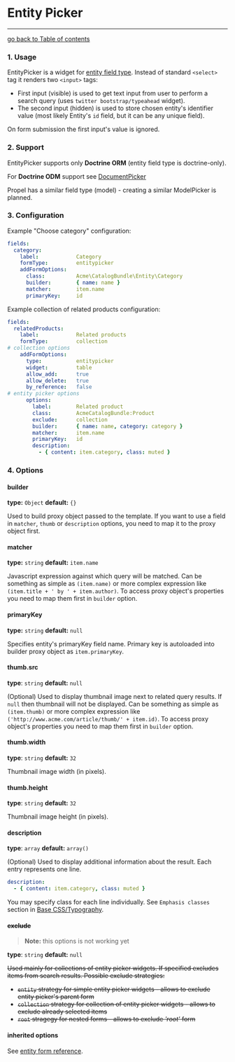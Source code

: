 # Entity Picker
---------------------------------------

[go back to Table of contents][back-to-index]

[back-to-index]: https://github.com/symfony2admingenerator/AdmingeneratorGeneratorBundle/blob/master/Resources/doc/documentation.md#6-form-extensions

### 1. Usage

EntityPicker is a widget for [entity field type](http://symfony.com/doc/current/reference/forms/types/entity.html). Instead of standard `<select>` tag it renders two `<input>` tags:

* First input (visible) is used to get text input from user to perform a search query (uses `twitter bootstrap/typeahead` widget).
* The second input (hidden) is used to store chosen entity's identifier value (most likely Entity's `id` field, but it can be any unique field).

On form submission the first input's value is ignored.

### 2. Support

EntityPicker supports only **Doctrine ORM** (entity field type is doctrine-only).

For **Doctrine ODM** support see [DocumentPicker][document-picker]

[document-picker]: https://github.com/symfony2admingenerator/AdmingeneratorGeneratorBundle/blob/master/Resources/doc/form-extensions/document-picker.md

Propel has a similar field type (model) - creating a similar ModelPicker is planned.

### 3. Configuration

Example "Choose category" configuration:

```yaml
fields:
  category:
    label:            Category
    formType:         entitypicker
    addFormOptions:
      class:          Acme\CatalogBundle\Entity\Category
      builder:        { name: name }
      matcher:        item.name
      primaryKey:     id
```

Example collection of related products configuration:

```yaml
fields:
  relatedProducts:
    label:            Related products
    formType:         collection
# collection options
    addFormOptions:
      type:           entitypicker
      widget:         table
      allow_add:      true
      allow_delete:   true
      by_reference:   false
# entity picker options
      options:
        label:        Related product
        class:        AcmeCatalogBundle:Product
        exclude:      collection
        builder:      { name: name, category: category }
        matcher:      item.name
        primaryKey:   id
        description:
          - { content: item.category, class: muted }
```

### 4. Options

#### builder

**type:** `Object` **default:** `{}`

Used to build proxy object passed to the template. If you want to use a field in `matcher`, `thumb` or `description` options, you need to map it to the proxy object first.

#### matcher

**type:** `string` **default:** `item.name`

Javascript expression against which query will be matched. Can be something as simple as `(item.name)` or more complex expression like `(item.title + ' by ' + item.author)`. To access proxy object's properties you need to map them first in `builder` option.

#### primaryKey

**type:** `string` **default:** `null`

Specifies entity's primaryKey field name. Primary key is autoloaded into builder proxy object as `item.primaryKey`.

#### thumb.src

**type**: `string` **default:** `null`

(Optional) Used to display thumbnail image next to related query results. If `null` then thumbnail will not be displayed. Can be something as simple as `(item.thumb)` or more complex expression like `('http://www.acme.com/article/thumb/' + item.id)`. To access proxy object's properties you need to map them first in `builder` option.

#### thumb.width

**type**: `string` **default:** `32`

Thumbnail image width (in pixels).

#### thumb.height

**type**: `string` **default:** `32`

Thumbnail image height (in pixels).

#### description

**type**: `array` **default:** `array()`

(Optional) Used to display additional information about the result. Each entry represents one line.

```yaml
description:
  - { content: item.category, class: muted }
```

You may specify class for each line individually. See `Emphasis classes` section in [Base CSS/Typography](http://twitter.github.com/bootstrap/base-css.html#typography).

#### ~~exclude~~

> **Note:** this options is not working yet

**type**: `string` **default:** `null`

~~Used mainly for collections of entity picker widgets. If specified excludes items from search results. Possible exclude strategies:~~

* ~~`entity` strategy for simple entity picker widgets - allows to exclude entity picker's parent form~~
* ~~`collection` strategy for collection of entity picker widgets - allows to exclude already selected items~~
* ~~`root` stragegy for nested forms - allows to exclude *'root'* form~~

#### inherited options

See [entity form reference](http://symfony.com/doc/current/reference/forms/types/entity.html#field-options).
